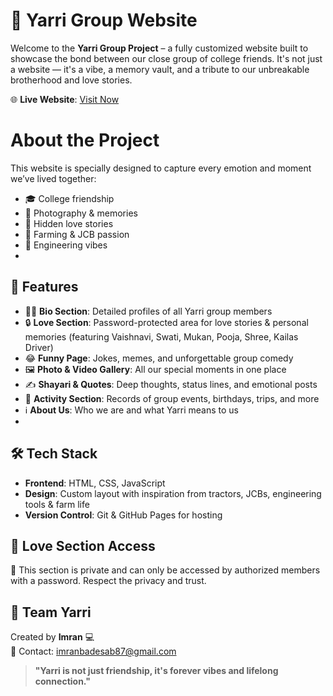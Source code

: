 # 🤝 Yarri Group Website
Welcome to the **Yarri Group Project** – a fully customized website built to showcase the bond between our close group of college friends. It's not just a website — it's a vibe, a memory vault, and a tribute to our unbreakable brotherhood and love stories.

🌐 **Live Website**: [Visit Now](https://imran8787.github.io/Yarri-Group/)

# About the Project

This website is specially designed to capture every emotion and moment we’ve lived together:
- 🎓 College friendship
- 📸 Photography & memories
- 💖 Hidden love stories
- 🚜 Farming & JCB passion
- 👷 Engineering vibes
- 
## 🧩 Features

- 🧑‍💼 **Bio Section**: Detailed profiles of all Yarri group members
- 🔒 **Love Section**: Password-protected area for love stories & personal memories (featuring Vaishnavi, Swati, Mukan, Pooja, Shree, Kailas Driver)
- 😂 **Funny Page**: Jokes, memes, and unforgettable group comedy
- 🖼 **Photo & Video Gallery**: All our special moments in one place
- ✍️ **Shayari & Quotes**: Deep thoughts, status lines, and emotional posts
- 📅 **Activity Section**: Records of group events, birthdays, trips, and more
- ℹ️ **About Us**: Who we are and what Yarri means to us
- 
## 🛠 Tech Stack
- **Frontend**: HTML, CSS, JavaScript
- **Design**: Custom layout with inspiration from tractors, JCBs, engineering tools & farm life
- **Version Control**: Git & GitHub Pages for hosting
## 🚧 Love Section Access

🔐 This section is private and can only be accessed by authorized members with a password. Respect the privacy and trust.

## 👥 Team Yarri
Created by **Imran** 💻  
📧 Contact: imranbadesab87@gmail.com

> **"Yarri is not just friendship, it's forever vibes and lifelong connection."**


